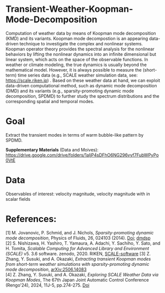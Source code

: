 # Transient-Weather-Koopman-Mode-Decomposition
Computation of weather data by means of Koopman mode decomposition (KMD) and its variants. Koopman mode decompostion is an appearing data-driven technique to investigate the complex and nonlinear systems.
Koopman operator theory provides the spectral analysis for the nonlinear behaviors by lifting the nonlinear dynamics into an infinite dimensional but linear system, which acts on the space of the observable functions.
In weather or climate modeling, the true dynamics is usually beyond the mathematical model. However, it is always possible to measure the (short-term) time series data (e.g., SCALE weather simulation data, see: https://scale.riken.jp) .
Based on these weather data at hand, we can exploit data-driven computational method, such as dynamic mode decomposition (DMD) and its variants (e.g., sparsity-promoting dynamic mode decomposition, SPDMD) to further study the spectrum distributions and the corresponding spatial and temporal modes.

# Goal
Extract the transient modes in terms of warm bubble-like pattern by SPDMD.  

**Supplementary Materials** 
(Data and Moives): https://drive.google.com/drive/folders/1aIjP4sDFhO6NG296vyf7FubWPyPo0VtE

# Data
Observables of interest: velocity magnitude, velocity magnitude with in scalar fields

# References:
[1] M. Jovanovic, P. Schmid, and J. Nichols, *Sparsity-promoting dynamic mode decomposition*, Physics of Fluids, 26, 024103 (2014). [Doi](https://doi.org/10.1063/1.4863670); [dmdsp](https://www.ece.umn.edu/users/mihailo/software/dmdsp/)  
[2] S. Nishizawa, H. Yashiro, T. Yamaura, A. Adachi, Y. Sachiho, Y. Sato, and H. Tomita, *Scalable Computing for Advanced Library and Environment (SCALE)* v5. 3.6 software. 
zenodo, 2020. RIKEN, [SCALE-software](https://scale.riken.jp) 
[3] Z. Zhang, Y. Susuki, and A. Okazaki, *Extracting transient Koopman modes from short-term weather simulations with sparsity-promoting dynamic mode decomposition*, [arXiv:2506.14083](http://arxiv.org/abs/2506.14083)  
[4] Z. Zhang, Y. Susuki, and A. Okazaki, *Exploring SCALE Weather Data via Koopman Modes*, The 67th Japan Joint Automatic Control Conference (Rengo'24), 2024, 11J-5, pp.274-275. [Doi](https://www.jstage.jst.go.jp/article/jacc/67/0/67_274/_article/-char/en)  
